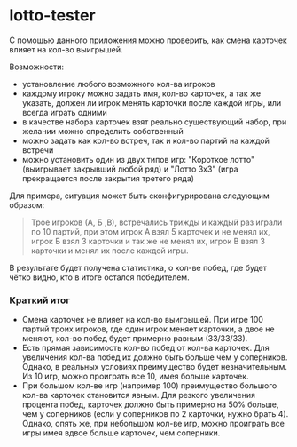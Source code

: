 # lotto-tester
С помощью данного приложения можно проверить, как смена карточек влияет на кол-во выигрышей.

Возможности:
 * установление любого возможного кол-ва игроков
 * каждому игроку можно задать имя, кол-во карточек, а так же указать, должен ли игрок менять карточки после каждой игры, или всегда играть одними
 * в качестве набора карточек взят реально существующий набор, при желании можно определить собственный
 * можно задать как кол-во встреч, так и кол-во партий на каждой встречи
 * можно установить один из двух типов игр: "Короткое лотто" (выигрывает закрывший любой ряд) и "Лотто 3х3" (игра прекращается после закрытия третего ряда)
 
 
Для примера, ситуация может быть сконфигурирована следующим образом:
> Трое игроков (А, Б ,В), встречались трижды и каждый раз играли по 10 партий, при этом игрок А взял 5 карточек и не менял их, игрок Б взял 3 карточки и так же не менял их, игрок В взял 3 карточки и менял их после каждой игры.

В результате будет получена статистика, о кол-ве побед, где будет чётко видно, кто в итоге остался победителем.


### Краткий итог
- Смена карточек не влияет на кол-во выигрышей. При игре 100 партий троих игроков, где один игрок меняет карточки, а двое не меняют, кол-во побед будет примерно равным (33/33/33).
- Есть прямая зависимость кол-во побед от кол-ва карточек. Для увеличения кол-ва побед их должно быть больше чем у соперников. Однако, в реальных условиях преимущество будет незначительным. Из 10 игр, можно проиграть все 10, имея больше карточек. 
- При большом кол-ве игр (например 100) преимущество большого кол-ва карточек становится явным. Для резкого увеличения процента побед, карточек должно быть примерно на 50% больше, чем у соперников (если у соперников по 2 карточки, нужно брать 4). Однако, опять же, при небольшом кол-ве игр, можно проиграть все игры имея вдвое больше карточек, чем соперники.
